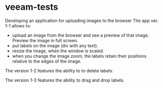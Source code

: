 # veeam-tests
Developing an application for uploading images to the browser
The app ver. 1-1 allows to:
- upload an image from the browser and see a preview of that image. Preview the image in full screen.
- put labels on the image (div with any text).
- resize the image, when the window is scaled. 
- when you change the image zoom, the labels retain their positions relative to the edges of the image. 

The version 1-2 features the ability to to delete labels.

The version 1-3 features the ability to drag and drop labels.

